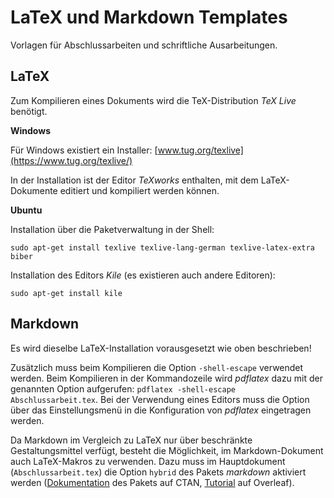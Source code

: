 # LaTeX und Markdown Templates

Vorlagen für Abschlussarbeiten und schriftliche Ausarbeitungen.

## LaTeX

Zum Kompilieren eines Dokuments wird die TeX-Distribution *TeX Live* benötigt.

**Windows**

Für Windows existiert ein Installer: [www.tug.org/texlive](https://www.tug.org/texlive/)

In der Installation ist der Editor *TeXworks* enthalten, mit dem LaTeX-Dokumente editiert und kompiliert werden können.

**Ubuntu**

Installation über die Paketverwaltung in der Shell:

    sudo apt-get install texlive texlive-lang-german texlive-latex-extra biber

Installation des Editors *Kile* (es existieren auch andere Editoren):

    sudo apt-get install kile

## Markdown

Es wird dieselbe LaTeX-Installation vorausgesetzt wie oben beschrieben!

Zusätzlich muss beim Kompilieren die Option `-shell-escape` verwendet werden. Beim Kompilieren in der Kommandozeile wird *pdflatex* dazu mit der genannten Option aufgerufen: `pdflatex -shell-escape Abschlussarbeit.tex`. Bei der Verwendung eines Editors muss die Option über das Einstellungsmenü in die Konfiguration von *pdflatex* eingetragen werden.

Da Markdown im Vergleich zu LaTeX nur über beschränkte Gestaltungsmittel verfügt, besteht die Möglichkeit, im Markdown-Dokument auch LaTeX-Makros zu verwenden. Dazu muss im Hauptdokument (`Abschlussarbeit.tex`) die Option `hybrid` des Pakets *markdown* aktiviert werden ([Dokumentation](https://www.ctan.org/pkg/markdown) des Pakets auf CTAN, [Tutorial](https://www.overleaf.com/learn/how-to/Writing_Markdown_in_LaTeX_Documents) auf Overleaf).
